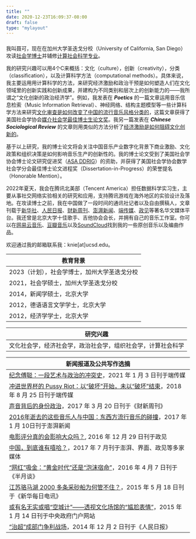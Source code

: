 ```yaml
---
title: ""
date: 2020-12-23T16:09:37-08:00
draft: false
type: "mylayout"
---
```


###

我叫聂可，现在在加州大学圣迭戈分校（University of California, San Diego）攻读[社会学博士](https://sociology.ucsd.edu/people/graduate-students/ke-nie.html)并辅修[计算社会科学专业](https://css.ucsd.edu/phd-specialization/index.html)。

我的研究兴趣可以用4个C来概括：文化（culture），创新（creativity），分类（classification），以及计算科学方法（computational methods）。具体来说，我主要运用用计算科学的方法，来研究经济激励和政治干预是如何塑造人们在文化领域里的创新实践和创新成果，并建构为不同类别和层次上的创新能力的——我所谓之“文化创新的政治经济学”。例如，我发表在 __*Poetics*__ 的一篇文章运用音乐信息检索（Music Information Retrieval）、神经网络、结构主题模型等一些计算科学方法来研究[文化审查是如何改变了中国的流行音乐风格分类的](/posts/hiphop_censorship_computational/)，这篇文章获得了美国社会学协会[媒介社会学最佳博士生论文奖](https://citams.org/citasa-awards/)。我另一篇发表在 __*Chinese Sociological Review*__ 的文章则用类似的方法分析了[经济激励是如何阻碍文化创新的](/posts/monetization_novelty/)。

基于以上研究，我的博士论文将会关注中国音乐产业数字化背景下商业激励、文化政策和组织决策是如何影响音乐生产的创新性的。我的博士论文受到了美国社会学协会博士论文研究促进奖（[ASA DDRIG](https://www.asanet.org/academic-professional-resources/asa-grants-and-fellowships/asa-doctoral-dissertation-research-improvement-grants-asa-ddrig/2022-recipients)）的资助，并获得了美国社会学协会数学社会学分会最佳博士论文进程奖（Dissertation-in-Progress）的荣誉提名（Honorable Mention）。

<!-- 我的学术经历比较丰富：2012年在北京大学[外国语学院](https://sfl.pku.edu.cn/index.htm)和[国家发展研究院](https://nsd.pku.edu.cn/)获得了德语语言文学和经济学双学士之后，我转到[新闻与传播学院](http://sjc.pku.edu.cn/)攻读新闻学，并在2014年获得新闻学学术型硕士学历。社会学算是我的第四个“专业”，但我的研究兴趣始终围绕着政治经济环境下的文化生产与消费这一主题。 -->

2022年夏天，我会在腾讯北美部（Tencent America）担任数据科学实习生，主要从事社交网络实验相关的研究和应用，支持腾讯游戏在海外地区的实验设计及落地。在攻读博士之前，我在中国做了一段时间的通讯社记者以及自由撰稿人，文章刊载于[新华社](http://www.xinhuanet.com/)、[人民日报](http://people.com.cn/)、[财新周刊](http://weekly.caixin.com/)、[澎湃新闻](http://thepaper.cn/)、[端传媒](http://theinitium.com/)、[政见](http://cnpolitics.org/)等著名华文媒体平台。我还曾是北京大学十佳歌手、吉他协会会长，并拥有自己的音乐工作室。你可以在[网易云音乐](https://music.163.com/#/artist?id=12206515)、[豆瓣音乐](https://site.douban.com/jimiproject/)以及[SoundCloud](https://soundcloud.com/keniejimiproject)找到我的一些原创音乐以及编曲作品。

欢迎通过我的邮箱联系我：knie[at]ucsd.edu。

| 教育背景 |
|---|
| 2023（计划），社会学博士，加州大学圣迭戈分校 |
| 2021，社会学硕士，加州大学圣迭戈分校 |
| 2014，新闻学硕士，北京大学 |
| 2012，德语语言文学学士，北京大学 |
| 2012，经济学学士，北京大学 |

| 研究兴趣 |
|---|
| 文化社会学，经济社会学，政治社会学，组织社会学，计算社会科学 | 


| 新闻报道及公共写作选摘 |
|---|
| [纪念傅聪：一段艺术与政治的冲突史](https://theinitium.com/article/20210103-opinion-fou-tsong/)，2021 年 1 月 3 日刊于端传媒 |
| [冲进世界杯的 Pussy Riot：以“破坏”开始，未以“破坏”结束](https://theinitium.com/article/20180825-opinion-nieke-pussyriot-punk/)，2018 年 8 月 25 日刊于端传媒 |
| [声音背后的身份政治](http://weekly.caixin.com/2017-03-17/101067187.html)，2017 年 3 月 20 日刊于《财新周刊》 |
| [2016年逝去的这些音乐人与中国：东西方流行音乐的碰撞](https://www.thepaper.cn/newsDetail_forward_1596060)，2017 年 1 月 10日刊于澎湃新闻 |
| [电影评分真的会影响大众吗？](http://cnpolitics.org/2016/12/critical_reviews/), 2016 年 12 月 29 日刊于政见 |
| [中国，到底谁有嘻哈？](https://www.thepaper.cn/newsDetail_forward_1728357)，2017 年 7 月刊于澎湃、界面、政见等多家媒体 |
| [“网红”吸金：“黄金时代”还是“泡沫宿命”](http://www.banyuetan.org/chcontent/zx/shxw/201647/190750.shtml)，2016 年 4 月 7 日刊于《半月谈》 |
| [江苏骆马湖 2000 多条采砂船为何管不住？](http://www.xinhuanet.com/politics/2015-05/18/c_1115322749.htm)，2015 年 5 月 18 日刊于《新华每日电讯》 |
| [或有名无实或唱“空城计”——透视文化场馆的“尴尬表情”](http://www.gov.cn/xinwen/2015-01/14/content_2804258.htm)，2015 年 1 月 14 日刊于中央政府门户网站 |
| [“治超”成部门争利战场](http://politics.people.com.cn/n/2014/1201/c70731-26124629.html)，2014 年 12 月 2 日刊于《人民日报》|
